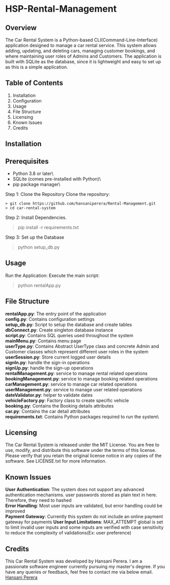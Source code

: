 # HSP-Rental-Management
## Overview
The Car Rental System is a Python-based CLI(Command-Line-Interface) application designed to manage a car rental service. 
This system allows adding, updating, and deleting cars, managing customer bookings, and where maintaining user roles
of Admins and Customers. The application is built with SQLite as the database, since it is lightweight and easy to 
set up as this is a simple application.

## Table of Contents
1. Installation
2. Configuration
3. Usage
4. File Structure
5. Licensing
6. Known Issues
7. Credits

## Installation

## Prerequisites
- Python 3.8 or later\ 
- SQLite (comes pre-installed with Python)\
- pip package manager\

Step 1: Clone the Repository
Clone the repository:

```
> git clone https://github.com/hansaniperera/Rental-Management.git
> cd car-rental-system
```
Step 2: Install Dependencies.

> pip install -r requirements.txt

Step 3: Set up the Database

> python setup_db.py

## Usage
Run the Application:
Execute the main script:

> python rentalApp.py
> 

## File Structure
__rentalApp.py__: The entry point of the application \
__config.py__: Contains configuration settings\
__setup_db.py__: Script to setup the database and create tables\
__dbConnect.py__: Create singleton database instance\
__script.py__: Contains SQL queries used throughout the system\
__mainMenu.py__: Contains menu page\
__userType.py__: Contains Abstract UserType class and concrete Admin and Customer classes which represent different 
user roles in the system\
__userSession.py__: Store current logged user details\
__signIn.py__: handle the sign-in operations\
__signUp.py__: handle the sign-up operations\
__rentalManagement.py__: service to manage rental related operations\
__bookingManagement.py__: service to manage booking related operations\
__carManagement.py__: service to manage car related operations\
__userManagement.py__: service to manage user related operations\
__dateValidator.py__: helper to validate dates\
__vehicleFactory.py__: Factory class to create specific vehicle\
__booking.py__: Contains the Booking details attributes\
__car.py__: Contains the car detail attributes\
__requirements.txt__: Contains Python packages required to run the system\

## Licensing
The Car Rental System is released under the MIT License. You are free to use, modify, and distribute this software 
under the terms of this license. Please verify that you retain the original license notice in any copies of the software.
See LICENSE.txt for more information.

## Known Issues
__User Authentication__: The system does not support any advanced authentication mechanisms.
user passwords stored as plain text in here. Therefore, they need to hashed \
__Error Handling__: Most user inputs are validated, but error handling could be improved \
__Payment Gateway__: Currently this system do not include an online payment gateway for payments
__User Input Limitations__: MAX_ATTEMPT global is set to limit invalid user inputs and some inputs are
 verified with case sensitivity to reduce the complexity of validations(Ex: user preference)


## Credits
This Car Rental System was developed by Hansani Perera. 
I am a passionate software engineer currently pursuing my master's degree.
If you have any queries or feedback, feel free to contact me via below email.
[Hansani Perera](mailto:270484431@yoobeestudent.ac.nz?subject=[RentalManagementSystem])
